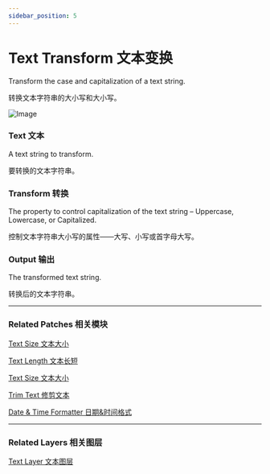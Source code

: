 ```yaml
---
sidebar_position: 5
---
```


# Text Transform 文本变换

Transform the case and capitalization of a text string.

转换文本字符串的大小写和大小写。

![Image](@site/static/img/docs/Text/text-transform.png)

### Text 文本

A text string to transform.

要转换的文本字符串。

### Transform 转换

The property to control capitalization of the text string – Uppercase, Lowercase, or Capitalized.

控制文本字符串大小写的属性——大写、小写或首字母大写。

### Output 输出

The transformed text string.

转换后的文本字符串。

------

### Related Patches 相关模块

[Text Size 文本大小](./Text%20Size.md)

[Text Length 文本长短](./Text%20Length.md)

[Text Size 文本大小](./Text%20Size.md)

[Trim Text 修剪文本](./Trim%20Text.md)

[Date & Time Formatter 日期&时间格式](./../Utility/Date%20&%20Time%20Formatter.md)

------

### Related Layers 相关图层

[Text Layer 文本图层](./../Layer/Text%20Layer.md)
